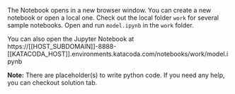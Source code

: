 The Notebook opens in a new browser window. You can create a new notebook or open a local one. Check out the local folder `work` for several sample notebooks. Open and run `model.ipynb` in the `work` folder.

You can also open the Jupyter Notebook at https://[[HOST_SUBDOMAIN]]-8888-[[KATACODA_HOST]].environments.katacoda.com/notebooks/work/model.ipynb

**Note:**
There are placeholder(s) to write python code. If you need any help, you can checkout solution tab.